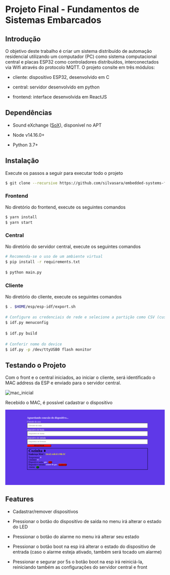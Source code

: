 # Projeto Final - Fundamentos de Sistemas Embarcados

## Introdução

O objetivo deste trabalho é criar um sistema distribuído de automação residencial utilizando um computador (PC) como sistema computacional central e placas ESP32 como controladores distribuídos, interconectados via Wifi através do protocolo MQTT. O projeto consite em três módulos:

* cliente: dispositivo ESP32, desenvolvido em C

* central: servidor desenvolvido em python

* frontend: interface desenvolvida em ReactJS


## Dependências

* Sound eXchange ([SoX](https://at.projects.genivi.org/wiki/display/PROJ/Installation+of+SoX+on+different+Platforms)), disponível no APT

* Node v14.16.0+

* Python 3.7+

## Instalação

Execute os passos a seguir para executar todo o projeto


```bash
$ git clone --recursive https://github.com/silvasara/embedded-systems-final-project
```

### Frontend

No diretório do frontend, execute os seguintes comandos

```bash
$ yarn install
$ yarn start
```

### Central

No diretório do servidor central, execute os seguintes comandos

```bash
# Recomenda-se o uso de um ambiente virtual
$ pip install -r requirements.txt

$ python main.py
```

### Cliente

No diretório do cliente, execute os seguintes comandos

```bash
$ . $HOME/esp/esp-idf/export.sh

# Configure as credenciais de rede e selecione a partição como CSV (custom partition table CSV)
$ idf.py menuconfig

$ idf.py build

# Conferir nome do device
$ idf.py -p /dev/ttyUSB0 flash monitor
```


## Testando o Projeto

Com o front e o central iniciados, ao iniciar o cliente, será identificado o MAC address da ESP e enviado para o servidor central.


![mac_inicial](images/mac.png)


Recebido o MAC, é possível cadastrar o dispositivo

![cadastro](images/register.png)

## Features

* Cadastrar/remover dispositivos

* Pressionar o botão do dispositívo de saída no menu irá alterar o estado do LED

* Pressionar o botão do alarme no menu irá alterar seu estado

* Pressionar o botão boot na esp irá alterar o estado do dispositivo de entrada (caso o alarme esteja ativado, também será tocado um alarme)

* Pressionar e segurar por 5s o botão boot na esp irá reiniciá-la, reiniciando também as configurações do servidor central e front



